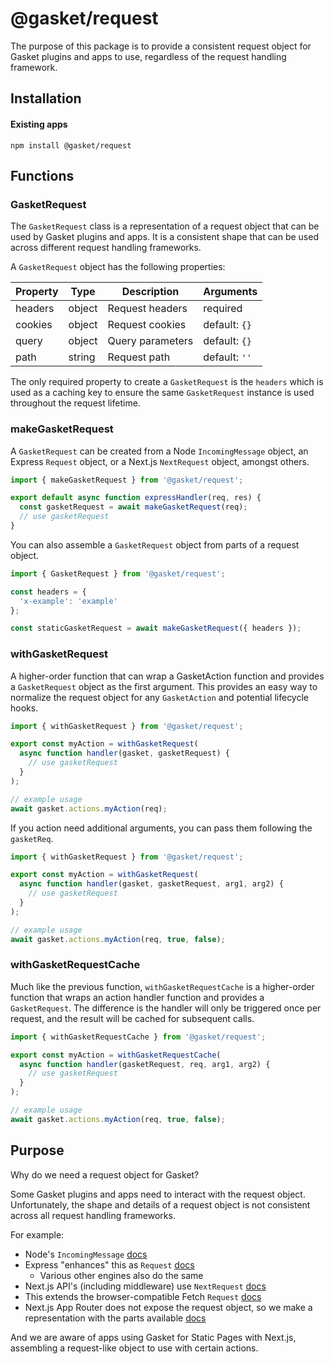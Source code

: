 # @gasket/request

The purpose of this package is to provide a consistent request object for Gasket
plugins and apps to use, regardless of the request handling framework.

## Installation

#### Existing apps

```shell
npm install @gasket/request
```

## Functions

### GasketRequest

The `GasketRequest` class is a representation of a request object that can be
used by Gasket plugins and apps. It is a consistent shape that can be used
across different request handling frameworks.

A `GasketRequest` object has the following properties:

| Property | Type   | Description       | Arguments     |
|----------|--------|-------------------|---------------|
| headers  | object | Request headers   | required      |
| cookies  | object | Request cookies   | default: `{}` |
| query    | object | Query parameters  | default: `{}` |
| path     | string | Request path      | default: `''` |


The only required property to create a `GasketRequest` is the `headers` which
is used as a caching key to ensure the same `GasketRequest` instance is used
throughout the request lifetime.

### makeGasketRequest

A `GasketRequest` can be created from a Node `IncomingMessage` object, an
Express `Request` object, or a Next.js `NextRequest` object, amongst others.

```js
import { makeGasketRequest } from '@gasket/request';

export default async function expressHandler(req, res) {
  const gasketRequest = await makeGasketRequest(req);
  // use gasketRequest
}
```

You can also assemble a `GasketRequest` object from parts of a request object.

```js
import { GasketRequest } from '@gasket/request';

const headers = {
  'x-example': 'example'
};

const staticGasketRequest = await makeGasketRequest({ headers });
````

### withGasketRequest

A higher-order function that can wrap a GasketAction function and provides a
`GasketRequest` object as the first argument.
This provides an easy way to normalize the request object for any `GasketAction`
and potential lifecycle hooks.

```js
import { withGasketRequest } from '@gasket/request';

export const myAction = withGasketRequest(
  async function handler(gasket, gasketRequest) {
    // use gasketRequest
  }
);

// example usage
await gasket.actions.myAction(req);
```

If you action need additional arguments, you can pass them following the `gasketReq`.

```js
import { withGasketRequest } from '@gasket/request';

export const myAction = withGasketRequest(
  async function handler(gasket, gasketRequest, arg1, arg2) {
    // use gasketRequest
  }
);

// example usage
await gasket.actions.myAction(req, true, false);
```

### withGasketRequestCache

Much like the previous function, `withGasketRequestCache` is a higher-order
function that wraps an action handler function and provides a `GasketRequest`.
The difference is the handler will only be triggered once per request, and the
result will be cached for subsequent calls.

```js
import { withGasketRequestCache } from '@gasket/request';

export const myAction = withGasketRequestCache(
  async function handler(gasketRequest, req, arg1, arg2) {
    // use gasketRequest
  }
);

// example usage
await gasket.actions.myAction(req, true, false);
```

## Purpose

Why do we need a request object for Gasket?

Some Gasket plugins and apps need to interact with the request object.
Unfortunately, the shape and details of a request object is not consistent
across all request handling frameworks.

For example:

- Node's `IncomingMessage` [docs](https://nodejs.org/api/http.html#http_class_http_incomingmessage)
- Express "enhances" this as `Request` [docs](https://expressjs.com/en/api.html#req)
  - Various other engines also do the same
- Next.js API's (including middleware) use `NextRequest` [docs](https://nextjs.org/docs/pages/api-reference/functions/next-request)
- This extends the browser-compatible Fetch `Request` [docs](https://developer.mozilla.org/en-US/docs/Web/API/Request)
- Next.js App Router does not expose the request object, so we make a representation with the parts available [docs](https://github.com/godaddy/gasket/blob/main/packages/gasket-nextjs/README.md#request)

And we are aware of apps using Gasket for Static Pages with Next.js,
assembling a request-like object to use with certain actions.
